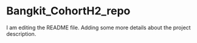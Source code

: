 # Bangkit_CohortH2_repo
I am editing the README file. Adding some more details about the project description.
